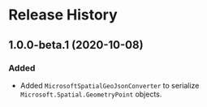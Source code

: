 # Release History

## 1.0.0-beta.1 (2020-10-08)

### Added

- Added `MicrosoftSpatialGeoJsonConverter` to serialize `Microsoft.Spatial.GeometryPoint` objects.
